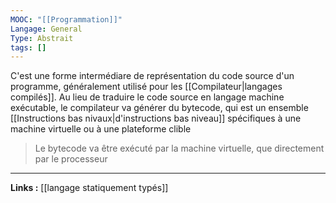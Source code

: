 ```yaml
---
MOOC: "[[Programmation]]"
Langage: General
Type: Abstrait
tags: []
---
```

C'est une forme intermédiare de représentation du code source d'un programme, généralement utilisé pour les [[Compilateur|langages compilés]]. Au lieu de traduire le code source en langage machine exécutable, le compilateur va générer du bytecode, qui est un ensemble [[Instructions bas nivaux|d'instructions bas niveau]] spécifiques à une machine virtuelle ou à une plateforme clible
>Le bytecode va être exécuté par la machine virtuelle, que directement par le processeur

---
**Links :**
[[langage statiquement typés]]